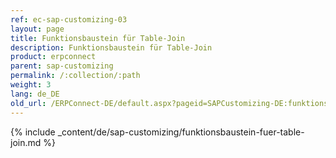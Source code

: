 ```yaml
---
ref: ec-sap-customizing-03
layout: page
title: Funktionsbaustein für Table-Join
description: Funktionsbaustein für Table-Join
product: erpconnect
parent: sap-customizing
permalink: /:collection/:path
weight: 3
lang: de_DE
old_url: /ERPConnect-DE/default.aspx?pageid=SAPCustomizing-DE:funktionsbaustein-fuer-table-join	
---
```


{% include _content/de/sap-customizing/funktionsbaustein-fuer-table-join.md  %}